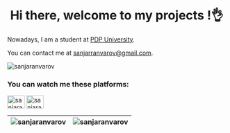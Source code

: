 <h1 align="center">Hi there, welcome to my projects !👌</h1>

<p>Nowadays, I am a student at <a href="https://university.pdp.uz/uz" target="_blank" rel="noopener noreferrer">PDP University</a>.</p>
<p>You can contact me at <a href="mailto:sanjarranvarov@gmail.com">sanjarranvarov@gmail.com</a>.</p>




<p align="left"> <img src="https://komarev.com/ghpvc/?username=sanjaranvarov&label=Profile%20views&color=0e75b6&style=flat" alt="sanjaranvarov" /> </p>

<h3 align="left">You can watch me these platforms:</h3>
<p align="left">
<a href="https://twitter.com/sanjaranvarovs" target="blank"><img align="center" src="https://raw.githubusercontent.com/rahuldkjain/github-profile-readme-generator/master/src/images/icons/Social/twitter.svg" alt="sanjaranvarovs" height="30" width="40" /></a>
<a href="https://www.youtube.com/@sanjaranvarovs?sub_confirmation=1" target="blank"><img align="center" src="https://raw.githubusercontent.com/rahuldkjain/github-profile-readme-generator/master/src/images/icons/Social/youtube.svg" alt="sanjaranvarovs" height="30" width="40" /></a>
</p>


|  <img align="center" src="https://github-readme-stats.vercel.app/api?username=sanjaranvarov&show_icons=true&locale=en" alt="sanjaranvarov" /> | <img align="center" src="https://github-readme-stats.vercel.app/api/top-langs?username=sanjaranvarov&show_icons=true&locale=en&layout=compact" alt="sanjaranvarov" />|
| ------------- | ------------- |


